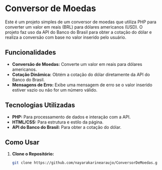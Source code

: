 # Conversor de Moedas

Este é um projeto simples de um conversor de moedas que utiliza PHP para converter um valor em reais (BRL) para dólares americanos (USD). O projeto faz uso da API do Banco do Brasil para obter a cotação do dólar e realiza a conversão com base no valor inserido pelo usuário.

## Funcionalidades

- **Conversão de Moedas:** Converte um valor em reais para dólares americanos.
- **Cotação Dinâmica:** Obtém a cotação do dólar diretamente da API do Banco do Brasil.
- **Mensagens de Erro:** Exibe uma mensagem de erro se o valor inserido estiver vazio ou não for um número válido.

## Tecnologias Utilizadas

- **PHP:** Para processamento de dados e interação com a API.
- **HTML/CSS:** Para estrutura e estilo da página.
- **API do Banco do Brasil:** Para obter a cotação do dólar.

## Como Usar

1. **Clone o Repositório:**

   ```bash
   git clone https://github.com/nayarakarinearaujo/ConversorDeMoedas.git
